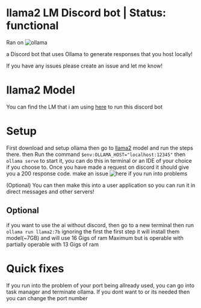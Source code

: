 # llama2 LM Discord bot | Status: functional
Ran on ![ollama](https://img.shields.io/badge/Ollama-000000.svg?style=for-the-badge&logo=Ollama&logoColor=white)

a Discord bot that uses Ollama to generate responses that you host locally!

If you have any issues please create an issue and let me know!
# llama2 Model
You can find the LM that i am using [here](https://ollama.com/library/llama2:7b) to run this discord bot

# Setup
First download and setup ollama then go to [llama2](https://ollama.com/library/llama2:7b) model and run the steps there. then Run the command ```$env:OLLAMA_HOST="localhost:12345"``` then ```ollama serve``` to start it, you can do this in terminal or an IDE of your choice if you choose to. Once you have made a request on discord it should give you a 200 response code. make an issue ![here](https://github.com/Samuel12209/Knockoff-GPT/issues) if you run into problems

(Optional) You can then make this into a user application so you can run it in direct messages and other servers!
## Optional
if you want to use the ai without discord, then go to a new terminal then run ```ollama run llama2:7b``` ignoring the first the first step
it will install them model(~7GB) and will use 16 Gigs  of ram Maximum but is operable with partially operable with 13 Gigs of ram

# Quick fixes

If you run into the problem of your port being allready used, you can go into task manager and terminate ollama. If you dont want to or its needed then you can change the port number
